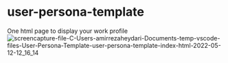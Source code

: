 # user-persona-template
One html page to display your work profile
![screencapture-file-C-Users-amirrezaheydari-Documents-temp-vscode-files-User-Persona-Template-user-persona-template-index-html-2022-05-12-12_16_14](https://user-images.githubusercontent.com/63079207/168018967-844b84d1-442c-47ea-8222-9f108b807470.png)
